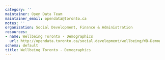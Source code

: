 ```yaml
---
category: ''
maintainer: Open Data Team
maintainer_email: opendata@toronto.ca
notes: ''
organization: Social Development, Finance & Administration
resources:
- name: Wellbeing Toronto - Demographics
  url: http://opendata.toronto.ca/social.development/wellbeing/WB-Demographics.xlsx
schema: default
title: Wellbeing Toronto - Demographics
---
```

